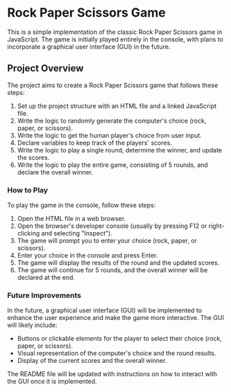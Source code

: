 # Rock Paper Scissors Game
This is a simple implementation of the classic Rock Paper Scissors game in JavaScript. The game is initially played entirely in the console, with plans to incorporate a graphical user interface (GUI) in the future.

## Project Overview
The project aims to create a Rock Paper Scissors game that follows these steps:

1. Set up the project structure with an HTML file and a linked JavaScript file.
2. Write the logic to randomly generate the computer's choice (rock, paper, or scissors).
3. Write the logic to get the human player's choice from user input.
4. Declare variables to keep track of the players' scores.
5. Write the logic to play a single round, determine the winner, and update the scores.
6. Write the logic to play the entire game, consisting of 5 rounds, and declare the overall winner.

### How to Play
To play the game in the console, follow these steps:

1. Open the HTML file in a web browser.
2. Open the browser's developer console (usually by pressing F12 or right-clicking and selecting "Inspect").
3. The game will prompt you to enter your choice (rock, paper, or scissors).
4. Enter your choice in the console and press Enter.
5. The game will display the results of the round and the updated scores.
6. The game will continue for 5 rounds, and the overall winner will be declared at the end.

### Future Improvements
In the future, a graphical user interface (GUI) will be implemented to enhance the user experience and make the game more interactive. The GUI will likely include:

* Buttons or clickable elements for the player to select their choice (rock, paper, or scissors).
* Visual representation of the computer's choice and the round results.
* Display of the current scores and the overall winner.

The README file will be updated with instructions on how to interact with the GUI once it is implemented.
